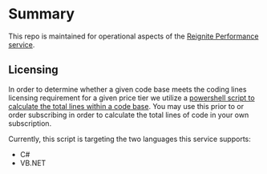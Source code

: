 # Summary

This repo is maintained for operational aspects of the [Reignite Performance service](https://reigniteperformance.com).

## Licensing

In order to determine whether a given code base meets the coding lines licensing requirement for a given price tier we utilize a [powershell script to calculate the total lines within a code base](./Licensing/linecount.ps1). You may use this prior to or order subscribing in order to calculate the total lines of code in your own subscription.

Currently, this script is targeting the two languages this service supports:

- C#
- VB.NET

